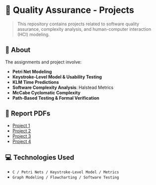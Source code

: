 # 📌 Quality Assurance - Projects
> This repository contains projects related to software quality assurance, complexity analysis, and human-computer interaction (HCI) modeling.

## 📜 About
The assignments and project involve:

- **Petri Net Modeling**
- **Keystroke-Level Model & Usability Testing**
- **KLM Time Predictions**
- **Software Complexity Analysis**: Halstead Metrics
- **McCabe Cyclomatic Complexity**
- **Path-Based Testing & Formal Verification**


## 📑 Report PDFs
- [Project 1](https://github.com/alex-xiarchos/ceid-softwarequality/blob/main/Project%201.pdf)
- [Project 2](https://github.com/alex-xiarchos/ceid-softwarequality/blob/main/Project%202.pdf)
- [Project 3](https://github.com/alex-xiarchos/ceid-softwarequality/blob/main/Project%203.pdf)
- [Project 4](https://github.com/alex-xiarchos/ceid-softwarequality/blob/main/Project%204.pdf)


## 💻 Technologies Used
- `C / Petri Nets / Keystroke-Level Model / Metrics`
- `Graph Modeling / Flowcharting / Software Testing`
